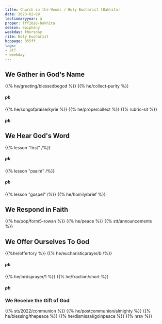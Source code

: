 ```yaml
---
title: Church in the Woods / Holy Eucharist (Bakhita)
date: 2023-02-09
lectionaryyear: a
proper: lff2018-bakhita
season: epiphany
weekday: thursday
rite: Holy Eucharist
bcppage: 355ff.
tags:
- StT
- weekday
---
```


## We Gather in God's Name
{{% he/greeting/blessedbegod %}}
{{% he/collect-purity %}}
##### pb
{{% he/songofpraise/kyrie %}}
{{% he/propercollect %}}
{{% rubric-sit %}}

##### pb
## We Hear God's Word
{{% lesson "first" /%}}
##### pb 
{{% lesson "psalm" /%}}
##### pb
{{% lesson "gospel" /%}}
{{% he/homily/brief %}}

## We Respond in Faith
{{% he/pop/form5-rowan %}}
{{% he/peace %}}
{{% stt/announcements %}}

## We Offer Ourselves To God
{{%he/offertory %}}
{{% he/eucharisticprayer/b /%}}
##### pb
{{% he/lordsprayer/1 %}}
{{% he/fraction/short %}}

##### pb
### We Receive the Gift of God
{{% stt/2022/communion %}}
{{% he/postcommunion/almighty %}}
{{% he/blessing/thepeace %}}
{{% he/dismissal/goinpeace %}}
{{% nrsv %}}
